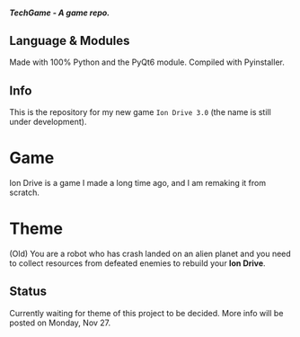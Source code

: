 ##### **TechGame - A game repo.**

## **Language & Modules**
Made with 100% Python and the PyQt6 module. Compiled with Pyinstaller.

## **Info**
This is the repository for my new game ```Ion Drive 3.0``` (the name is still under development).
# Game
Ion Drive is a game I made a long time ago, and I am remaking it from scratch.
# Theme
(Old) You are a robot who has crash landed on an alien planet and you need to collect resources from defeated enemies to rebuild your **Ion Drive**.

## **Status**
Currently waiting for theme of this project to be decided. More info will be posted on Monday, Nov 27.


